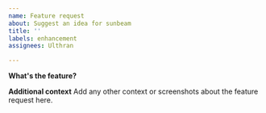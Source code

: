 ```yaml
---
name: Feature request
about: Suggest an idea for sunbeam
title: ''
labels: enhancement
assignees: Ulthran

---
```


**What's the feature?**

**Additional context**
Add any other context or screenshots about the feature request here.
